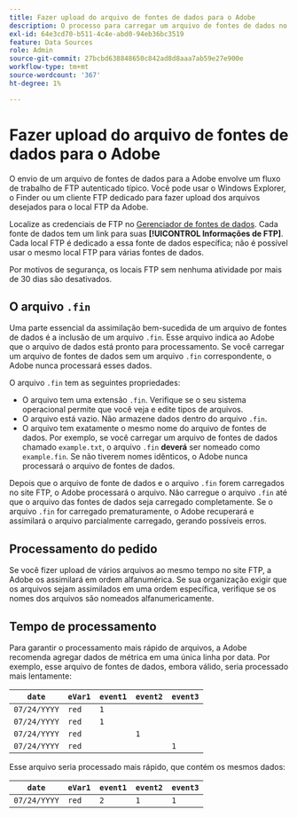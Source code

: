 ```yaml
---
title: Fazer upload do arquivo de fontes de dados para o Adobe
description: O processo para carregar um arquivo de fontes de dados no Adobe Analytics para assimilação.
exl-id: 64e3cd70-b511-4c4e-abd0-94eb36bc3519
feature: Data Sources
role: Admin
source-git-commit: 27bcbd638848650c842ad8d8aaa7ab59e27e900e
workflow-type: tm+mt
source-wordcount: '367'
ht-degree: 1%

---
```


# Fazer upload do arquivo de fontes de dados para o Adobe

O envio de um arquivo de fontes de dados para a Adobe envolve um fluxo de trabalho de FTP autenticado típico. Você pode usar o Windows Explorer, o Finder ou um cliente FTP dedicado para fazer upload dos arquivos desejados para o local FTP da Adobe.

Localize as credenciais de FTP no [Gerenciador de fontes de dados](manage.md). Cada fonte de dados tem um link para suas **[!UICONTROL Informações de FTP]**. Cada local FTP é dedicado a essa fonte de dados específica; não é possível usar o mesmo local FTP para várias fontes de dados.

Por motivos de segurança, os locais FTP sem nenhuma atividade por mais de 30 dias são desativados.

## O arquivo `.fin`

Uma parte essencial da assimilação bem-sucedida de um arquivo de fontes de dados é a inclusão de um arquivo `.fin`. Esse arquivo indica ao Adobe que o arquivo de dados está pronto para processamento. Se você carregar um arquivo de fontes de dados sem um arquivo `.fin` correspondente, o Adobe nunca processará esses dados.

O arquivo `.fin` tem as seguintes propriedades:

* O arquivo tem uma extensão `.fin`. Verifique se o seu sistema operacional permite que você veja e edite tipos de arquivos.
* O arquivo está vazio. Não armazene dados dentro do arquivo `.fin`.
* O arquivo tem exatamente o mesmo nome do arquivo de fontes de dados. Por exemplo, se você carregar um arquivo de fontes de dados chamado `example.txt`, o arquivo `.fin` **deverá** ser nomeado como `example.fin`. Se não tiverem nomes idênticos, o Adobe nunca processará o arquivo de fontes de dados.

Depois que o arquivo de fonte de dados e o arquivo `.fin` forem carregados no site FTP, o Adobe processará o arquivo. Não carregue o arquivo `.fin` até que o arquivo das fontes de dados seja carregado completamente. Se o arquivo `.fin` for carregado prematuramente, o Adobe recuperará e assimilará o arquivo parcialmente carregado, gerando possíveis erros.

## Processamento do pedido

Se você fizer upload de vários arquivos ao mesmo tempo no site FTP, a Adobe os assimilará em ordem alfanumérica. Se sua organização exigir que os arquivos sejam assimilados em uma ordem específica, verifique se os nomes dos arquivos são nomeados alfanumericamente.

## Tempo de processamento

Para garantir o processamento mais rápido de arquivos, a Adobe recomenda agregar dados de métrica em uma única linha por data. Por exemplo, esse arquivo de fontes de dados, embora válido, seria processado mais lentamente:

| `date` | `eVar1` | `event1` | `event2` | `event3` |
| --- | --- | --- | --- | --- |
| `07/24/YYYY` | `red` | `1` | | |
| `07/24/YYYY` | `red` | `1` | | |
| `07/24/YYYY` | `red` | | `1` | |
| `07/24/YYYY` | `red` | | | `1` |

Esse arquivo seria processado mais rápido, que contém os mesmos dados:

| `date` | `eVar1` | `event1` | `event2` | `event3` |
| --- | --- | --- | --- | --- |
| `07/24/YYYY` | `red` | `2` | `1` | `1` |
